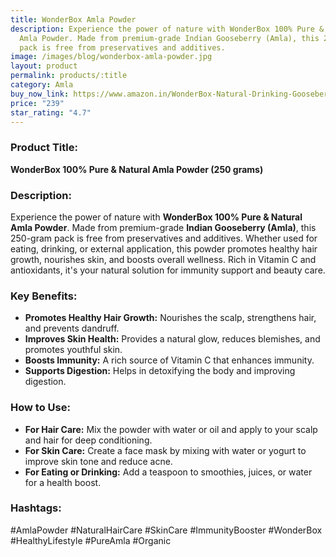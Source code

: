 ```yaml
---
title: WonderBox Amla Powder
description: Experience the power of nature with WonderBox 100% Pure & Natural
  Amla Powder. Made from premium-grade Indian Gooseberry (Amla), this 250-gram
  pack is free from preservatives and additives.
image: /images/blog/wonderbox-amla-powder.jpg
layout: product
permalink: products/:title
category: Amla
buy_now_link: https://www.amazon.in/WonderBox-Natural-Drinking-Gooseberry-Preservatives/dp/B0D9JG55C7/ref=sr_1_30?crid=9NCKR3RZI9QI&tag=m0150-21
price: "239"
star_rating: "4.7"
---
```

### Product Title:
**WonderBox 100% Pure & Natural Amla Powder (250 grams)**

### Description:
Experience the power of nature with **WonderBox 100% Pure & Natural Amla Powder**. Made from premium-grade **Indian Gooseberry (Amla)**, this 250-gram pack is free from preservatives and additives. Whether used for eating, drinking, or external application, this powder promotes healthy hair growth, nourishes skin, and boosts overall wellness. Rich in Vitamin C and antioxidants, it's your natural solution for immunity support and beauty care.

### Key Benefits:
- **Promotes Healthy Hair Growth:** Nourishes the scalp, strengthens hair, and prevents dandruff.
- **Improves Skin Health:** Provides a natural glow, reduces blemishes, and promotes youthful skin.
- **Boosts Immunity:** A rich source of Vitamin C that enhances immunity.
- **Supports Digestion:** Helps in detoxifying the body and improving digestion.

### How to Use:
- **For Hair Care:** Mix the powder with water or oil and apply to your scalp and hair for deep conditioning.
- **For Skin Care:** Create a face mask by mixing with water or yogurt to improve skin tone and reduce acne.
- **For Eating or Drinking:** Add a teaspoon to smoothies, juices, or water for a health boost.

### Hashtags:
#AmlaPowder #NaturalHairCare #SkinCare #ImmunityBooster #WonderBox #HealthyLifestyle #PureAmla #Organic
